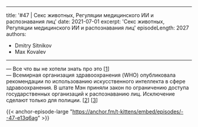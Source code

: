 
---
title: '#47 | Секс животных, Регуляции медицинского ИИ и распознавания лиц'
date: 2021-07-01
excerpt: 'Секс животных, Регуляции медицинского ИИ и распознавания лиц'
episodeLength: 2027
authors:
  - Dmitry Sitnikov
  - Max Kovalev
---

— Все что вы не хотели знать про это [[1](https://www.livescience.com/amp/27253-weird-strange-animal-penises.html)]<br/>
— Всемирная организация здравоохранения (WHO) опубликовала рекомендации по использованию искусcтвенного интеллекта в сфере здравоохранения. В штате Мэн приняли закон по ограничению доступа государственных организаций к распознаванию лиц. Исключение сделают только для полиции. [[2](https://www.theverge.com/2021/6/30/22557119/who-ethics-ai-healthcare)] [[3](https://www.theverge.com/2021/6/30/22557516/maine-facial-recognition-ban-state-law)]

{{< anchor-episode-large "https://anchor.fm/t-kittens/embed/episodes/--47-e13q6ag" >}}
